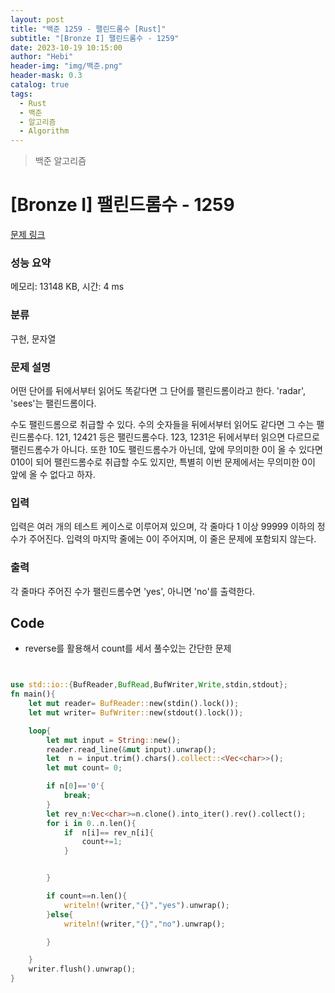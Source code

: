 ```yaml
---
layout: post
title: "백준 1259 - 팰린드롬수 [Rust]"
subtitle: "[Bronze I] 팰린드롬수 - 1259"
date: 2023-10-19 10:15:00
author: "Hebi"
header-img: "img/백준.png"
header-mask: 0.3
catalog: true
tags:
  - Rust
  - 백준
  - 알고리즘
  - Algorithm
---
```


> 백준 알고리즘

# [Bronze I] 팰린드롬수 - 1259 

[문제 링크](https://www.acmicpc.net/problem/1259) 

### 성능 요약

메모리: 13148 KB, 시간: 4 ms

### 분류

구현, 문자열

### 문제 설명

<p>어떤 단어를 뒤에서부터 읽어도 똑같다면 그 단어를 팰린드롬이라고 한다. 'radar', 'sees'는 팰린드롬이다.</p>

<p>수도 팰린드롬으로 취급할 수 있다. 수의 숫자들을 뒤에서부터 읽어도 같다면 그 수는 팰린드롬수다. 121, 12421 등은 팰린드롬수다. 123, 1231은 뒤에서부터 읽으면 다르므로 팰린드롬수가 아니다. 또한 10도 팰린드롬수가 아닌데, 앞에 무의미한 0이 올 수 있다면 010이 되어 팰린드롬수로 취급할 수도 있지만, 특별히 이번 문제에서는 무의미한 0이 앞에 올 수 없다고 하자.</p>

### 입력 

 <p>입력은 여러 개의 테스트 케이스로 이루어져 있으며, 각 줄마다 1 이상 99999 이하의 정수가 주어진다. 입력의 마지막 줄에는 0이 주어지며, 이 줄은 문제에 포함되지 않는다.</p>

### 출력 

 <p>각 줄마다 주어진 수가 팰린드롬수면 'yes', 아니면 'no'를 출력한다.</p>




## Code
- reverse를 활용해서 count를 세서 풀수있는 간단한 문제
```rs


use std::io::{BufReader,BufRead,BufWriter,Write,stdin,stdout};
fn main(){
    let mut reader= BufReader::new(stdin().lock());
    let mut writer= BufWriter::new(stdout().lock());

    loop{
        let mut input = String::new();
        reader.read_line(&mut input).unwrap(); 
        let  n = input.trim().chars().collect::<Vec<char>>();
        let mut count= 0;

        if n[0]=='0'{
            break;
        }
        let rev_n:Vec<char>=n.clone().into_iter().rev().collect();
        for i in 0..n.len(){
            if  n[i]== rev_n[i]{
                count+=1;
            }


        }

        if count==n.len(){
            writeln!(writer,"{}","yes").unwrap();
        }else{
            writeln!(writer,"{}","no").unwrap();

        }

    }
    writer.flush().unwrap();
}
```
